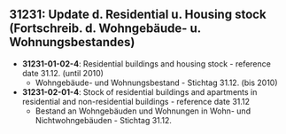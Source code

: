 ## 31231: Update d. Residential u. Housing stock 	(Fortschreib. d. Wohngebäude- u. Wohnungsbestandes)
* **31231-01-02-4**:	Residential buildings and housing stock - reference date 31.12. (until 2010)
  * Wohngebäude- und Wohnungsbestand - Stichtag 31.12.  (bis 2010)
* **31231-02-01-4**: Stock of residential buildings and apartments in residential and non-residential buildings - reference date 31.12
  * Bestand an Wohngebäuden und Wohnungen in Wohn- und Nichtwohngebäuden - Stichtag 31.12. 
